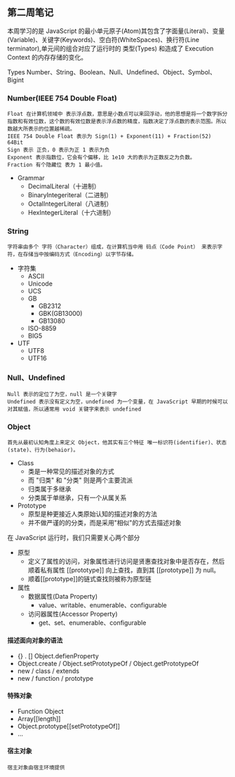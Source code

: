 
## 第二周笔记

本周学习的是 JavaScript 的最小单元原子(Atom)其包含了字面量(Literal)、变量(Variable)、关键字(Keywords)、空白符(WhiteSpaces)、换行符(Line terminator),单元间的组合对应了运行时的 类型(Types) 和造成了 Execution Context 的内存存储的变化。

Types
    Number、String、Boolean、Null、Undefined、Object、Symbol、Bigint

### Number(IEEE 754 Double Float)

    Float 在计算机领域中 表示浮点数，意思是小数点可以来回浮动，他的思想是将一个数字拆分指数和有效位数，这个数的有效位数是表示浮点数的精度，指数决定了浮点数的表示范围。所以数越大所表示的位置越稀疏。
    IEEE 754 Double Float 表示为 Sign(1) + Exponent(11) + Fraction(52) 64Bit
    Sign 表示 正负，0 表示为正 1 表示为负
    Exponent 表示指数位，它会有个偏移，比 1e10 大的表示为正数反之为负数。
    Fraction 有个隐藏位 表为 1 最小值。

* Grammar
  * DecimalLiteral（十进制）
  * BinaryIntegeriteral（二进制）
  * OctalIntegerLiteral（八进制）
  * HexIntegerLiteral（十六进制）

### String

    字符串由多个 字符（Character）组成，在计算机当中用 码点（Code Point） 来表示字符，在存储当中按编码方式（Encoding）以字节存储。

* 字符集
  * ASCII
  * Unicode
  * UCS
  * GB
    * GB2312
    * GBK(GB13000)
    * GB13080
  * ISO-8859
  * BIG5
* UTF
  * UTF8
  * UTF16

### Null、Undefined

    Null 表示的定位了为空，null 是一个关键字
    Undefined 表示没有定义为空，undefined 为一个变量，在 JavaScript 早期的时候可以对其赋值，所以通常用 void 关键字来表示 undefined

### Object

    首先从最初认知角度上来定义 Object，他其实有三个特征 唯一标识符(identifier)、状态(state)、行为(behaior)。

* Class
  * 类是一种常见的描述对象的方式
  * 而 "归类" 和 "分类" 则是两个主要流派
  * 归类属于多继承
  * 分类属于单继承，只有一个从属关系
* Prototype
  * 原型是种更接近人类原始认知的描述对象的方法
  * 并不做严谨的的分类，而是采用"相似"的方式去描述对象

在 JavaScript 运行时，我们只需要关心两个部分

* 原型
  * 定义了属性的访问，对象属性进行访问是贤惠查找对象中是否存在，然后顺着私有属性 [[prototype]] 向上查找，直到其  [[prototype]] 为 null。
  * 顺着[[prototype]]的链式查找则被称为原型链
* 属性
  * 数据属性(Data Property)
    * value、writable、enumerable、configurable
  * 访问器属性(Accessor Property)
    * get、set、enumerable、configurable

#### 描述面向对象的语法

* {} . [] Object.defienProperty
* Object.create / Object.setPrototypeOf / Object.getPrototypeOf
* new / class / extends
* new / function / prototype

#### 特殊对象

* Function Object
* Array[[length]]
* Object.prototype[[setPrototypeOf]]
* ...

#### 宿主对象

    宿主对象由宿主环境提供
